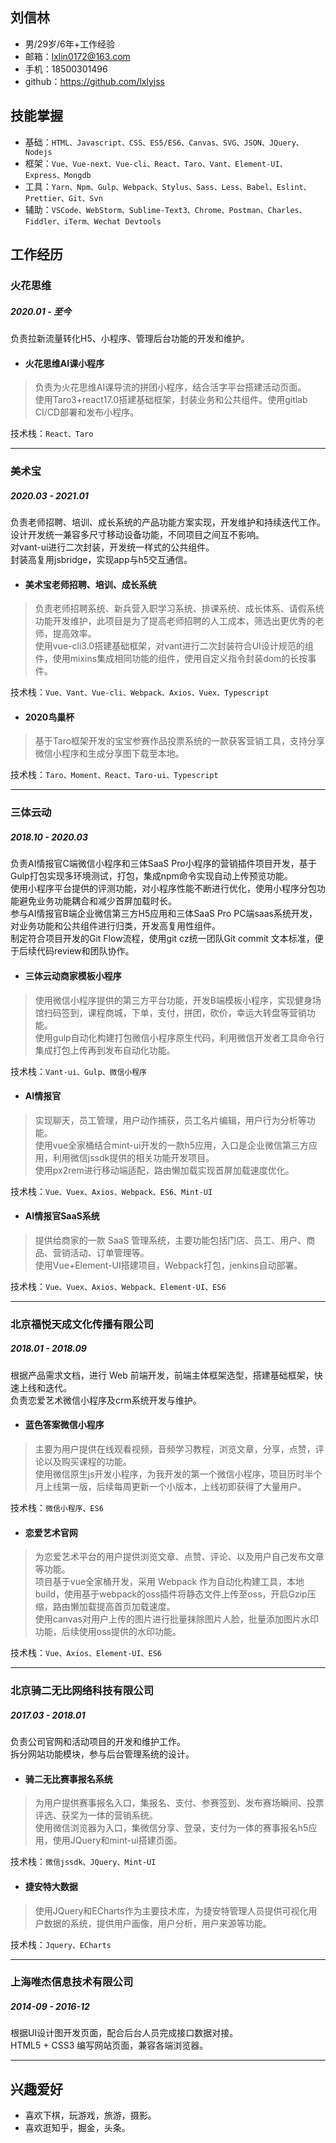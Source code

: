 ## 刘信林
- 男/29岁/6年+工作经验
- 邮箱：lxlin0172@163.com
- 手机：18500301496
- github：https://github.com/lxlyjss

## 技能掌握

- 基础：`HTML、Javascript、CSS、ES5/ES6、Canvas、SVG、JSON、JQuery、Nodejs`
- 框架：`Vue、Vue-next、Vue-cli、React、Taro、Vant、Element-UI、Express、Mongdb`
- 工具：`Yarn、Npm、Gulp、Webpack、Stylus、Sass、Less、Babel、Eslint、Prettier、Git、Svn`
- 辅助：`VSCode、WebStorm、Sublime-Text3、Chrome、Postman、Charles、Fiddler、iTerm、Wechat Devtools`
## 工作经历

### 火花思维
##### 2020.01 - 至今

负责拉新流量转化H5、小程序、管理后台功能的开发和维护。
- #### 火花思维AI课小程序
> 负责为火花思维AI课导流的拼团小程序，结合活字平台搭建活动页面。  
> 使用Taro3+react17.0搭建基础框架，封装业务和公共组件。使用gitlab CI/CD部署和发布小程序。

技术栈：`React、Taro`

******

### 美术宝
##### 2020.03 - 2021.01

负责老师招聘、培训、成长系统的产品功能方案实现，开发维护和持续迭代工作。  
设计开发统一兼容多尺寸移动设备功能，不同项目之间互不影响。  
对vant-ui进行二次封装，开发统一样式的公共组件。  
封装高复用jsbridge，实现app与h5交互通信。
- #### 美术宝老师招聘、培训、成长系统
> 负责老师招聘系统、新兵营入职学习系统、排课系统、成长体系、请假系统功能开发维护，此项目是为了提高老师招聘的人工成本，筛选出更优秀的老师，提高效率。  
> 使用vue-cli3.0搭建基础框架，对vant进行二次封装符合UI设计规范的组件，使用mixins集成相同功能的组件，使用自定义指令封装dom的长按事件。

技术栈：`Vue、Vant、Vue-cli、Webpack、Axios、Vuex、Typescript`

- #### 2020鸟巢杯
> 基于Taro框架开发的宝宝参赛作品投票系统的一款获客营销工具，支持分享微信小程序和生成分享图下载至本地。
  
技术栈：`Taro、Moment、React、Taro-ui、Typescript`

******
### 三体云动
##### 2018.10 - 2020.03

负责AI情报官C端微信小程序和三体SaaS Pro小程序的营销插件项目开发，基于Gulp打包实现多环境测试，打包，集成npm命令实现自动上传预览功能。  
使用小程序平台提供的评测功能，对小程序性能不断进行优化，使用小程序分包功能避免业务功能耦合和减少首屏加载时长。  
参与AI情报官B端企业微信第三方H5应用和三体SaaS Pro PC端saas系统开发，对业务功能和公共组件进行归类，开发高复用性组件。  
制定符合项目开发的Git Flow流程，使用git cz统一团队Git commit 文本标准，便于后续代码review和团队协作。
- #### 三体云动商家模板小程序
> 使用微信小程序提供的第三方平台功能，开发B端模板小程序，实现健身场馆扫码签到，课程商城，下单，支付，拼团，砍价，幸运大转盘等营销功能。  
> 使用gulp自动化构建打包微信小程序原生代码，利用微信开发者工具命令行集成打包上传再到发布自动化功能。  

技术栈：`Vant-ui、Gulp、微信小程序`

- #### AI情报官
> 实现聊天，员工管理，用户动作捕获，员工名片编辑，用户行为分析等功能。  
> 使用vue全家桶结合mint-ui开发的一款h5应用，入口是企业微信第三方应用，利用微信jssdk提供的相关功能开发项目。  
> 使用px2rem进行移动端适配，路由懒加载实现首屏加载速度优化。

技术栈：`Vue、Vuex、Axios、Webpack、ES6、Mint-UI`

- #### AI情报官SaaS系统
> 提供给商家的一款 SaaS 管理系统，主要功能包括门店、员工、用户、商品、营销活动、订单管理等。  
> 使用Vue+Element-UI搭建项目，Webpack打包，jenkins自动部署。 

技术栈：`Vue、Vuex、Axios、Webpack、Element-UI、ES6`

******
### 北京福悦天成文化传播有限公司

##### 2018.01 - 2018.09

根据产品需求文档，进行 Web 前端开发，前端主体框架选型，搭建基础框架，快速上线和迭代。  
负责恋爱艺术微信小程序及crm系统开发与维护。

- #### 蓝色答案微信小程序
> 主要为用户提供在线观看视频，音频学习教程，浏览文章，分享，点赞，评论以及购买课程的功能。  
> 使用微信原生js开发小程序，为我开发的第一个微信小程序，项目历时半个月上线第一版，后续每周更新一个小版本，上线初即获得了大量用户。  

技术栈：`微信小程序、ES6`

- #### 恋爱艺术官网
> 为恋爱艺术平台的用户提供浏览文章、点赞、评论、以及用户自己发布文章等功能。  
> 项目基于vue全家桶开发，采用 Webpack 作为自动化构建工具，本地build，使用基于webpack的oss插件将静态文件上传至oss，开启Gzip压缩，路由懒加载提高首页加载速度。    
> 使用canvas对用户上传的图片进行批量抹除图片人脸，批量添加图片水印功能，后续使用oss提供的水印功能。

技术栈：`Vue、Axios、Element-UI、ES6`

******
### 北京骑二无比网络科技有限公司

##### 2017.03 - 2018.01

负责公司官网和活动项目的开发和维护工作。  
拆分网站功能模块，参与后台管理系统的设计。  

- #### 骑二无比赛事报名系统
> 为用户提供赛事报名入口，集报名、支付、参赛签到、发布赛场瞬间、投票评选、获奖为一体的营销系统。  
> 使用微信浏览器为入口，集微信分享、登录，支付为一体的赛事报名h5应用，使用JQuery和mint-ui搭建页面。  

技术栈：`微信jssdk、JQuery、Mint-UI`

- #### 捷安特大数据
> 使用JQuery和ECharts作为主要技术库，为捷安特管理人员提供可视化用户数据的系统，提供用户画像，用户分析，用户来源等功能。  

技术栈：`Jquery、ECharts`

******
### 上海唯杰信息技术有限公司

##### 2014-09 - 2016-12

根据UI设计图开发页面，配合后台人员完成接口数据对接。  
HTML5 + CSS3 编写网站页面，兼容各端浏览器。
******

## 兴趣爱好

- 喜欢下棋，玩游戏，旅游，摄影。
- 喜欢逛知乎，掘金，头条。